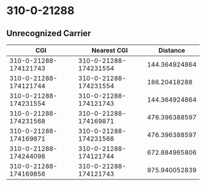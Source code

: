 # 310-0-21288
## Unrecognized Carrier


| CGI | Nearest CGI | Distance |
|-----|-------------|----------|
| 310-0-21288-174121743 | 310-0-21288-174231554 | 144.364924864 |
| 310-0-21288-174121744 | 310-0-21288-174231554 | 186.20418288 |
| 310-0-21288-174231554 | 310-0-21288-174121743 | 144.364924864 |
| 310-0-21288-174231568 | 310-0-21288-174169871 | 476.396388597 |
| 310-0-21288-174169871 | 310-0-21288-174231568 | 476.396388597 |
| 310-0-21288-174244098 | 310-0-21288-174121744 | 672.884965806 |
| 310-0-21288-174169856 | 310-0-21288-174121743 | 975.940052839 |
